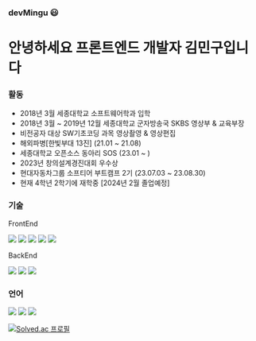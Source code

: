 ### devMingu 😃

# 안녕하세요 프론트엔드 개발자 김민구입니다

### 활동

- 2018년 3월 세종대학교 소프트웨어학과 입학
- 2018년 3월 ~ 2019년 12월 세종대학교 군자방송국 SKBS 영상부 & 교육부장
- 비전공자 대상 SW기초코딩 과목 영상촬영 & 영상편집
- 해외파병[한빛부대 13진] (21.01 ~ 21.08)
- 세종대학교 오픈소스 동아리 SOS (23.01 ~ )
- 2023년 창의설계경진대회 우수상
- 현대자동차그룹 소프티어 부트캠프 2기 (23.07.03 ~ 23.08.30)
- 현재 4학년 2학기에 재학중 [2024년 2월 졸업예정]

### 기술

FrontEnd

<img src="https://img.shields.io/badge/HTML5-E34F26?style=for-the-badge&logo=HTML5&logoColor=white"> <img src="https://img.shields.io/badge/React-61DAFB?style=for-the-badge&logo=React&logoColor=white"> <img src="https://img.shields.io/badge/React Router-CA4245?style=for-the-badge&logo=React Router&logoColor=white"> <img src="https://img.shields.io/badge/Redux-764ABC?style=for-the-badge&logo=Redux&logoColor=white"> <img src="https://img.shields.io/badge/styled-components-DB7093?style=for-the-badge&logo=styled-components&logoColor=white">

BackEnd

<img src="https://img.shields.io/badge/Node.js-339933?style=for-the-badge&logo=Node.js&logoColor=white"> <img src="https://img.shields.io/badge/MongoDB-47A248?style=for-the-badge&logo=MongoDB&logoColor=white"> <img src="https://img.shields.io/badge/Express-000000?style=for-the-badge&logo=Express&logoColor=white">

### 언어

<img src="https://img.shields.io/badge/JavaScript-F7DF1E?style=for-the-badge&logo=JavaScript&logoColor=white"> <img src="https://img.shields.io/badge/Python-3776AB?style=for-the-badge&logo=Python&logoColor=white"> <img src="https://img.shields.io/badge/C-A8B9CC?style=for-the-badge&logo=C&logoColor=white">

[![Solved.ac
프로필](http://mazassumnida.wtf/api/generate_badge?boj=rooster100)](https://solved.ac/rooster100)


